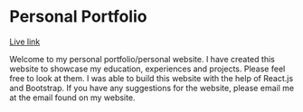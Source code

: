 # Personal Portfolio

[Live link](http://kabishan.netlify.app)

Welcome to my personal portfolio/personal website. I have created this website to showcase my education, experiences and projects. Please feel free to look at them. I was able to build this website with the help of React.js and Bootstrap. If you have any suggestions for the website, please email me at the email found on my website.
